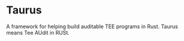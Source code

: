 # Taurus 
A framework for helping build auditable TEE programs in Rust. Taurus means Tee AUdit in RUSt.
